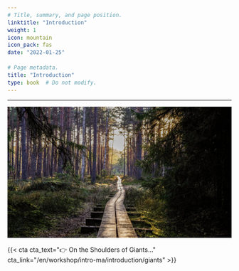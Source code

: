 ```yaml
---
# Title, summary, and page position.
linktitle: "Introduction"
weight: 1
icon: mountain
icon_pack: fas
date: "2022-01-25"

# Page metadata.
title: "Introduction"
type: book  # Do not modify.
---
```



---

![](bg.webp)

{{< cta cta_text="👉 On the Shoulders of Giants..." cta_link="/en/workshop/intro-ma/introduction/giants" >}}

<style>
h1 {color: #2a7792;}
</style>
